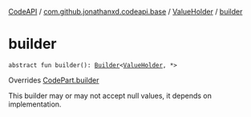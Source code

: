 [CodeAPI](../../index.md) / [com.github.jonathanxd.codeapi.base](../index.md) / [ValueHolder](index.md) / [builder](.)

# builder

`abstract fun builder(): `[`Builder`](-builder/index.md)`<`[`ValueHolder`](index.md)`, *>`

Overrides [CodePart.builder](../../com.github.jonathanxd.codeapi/-code-part/builder.md)

This builder may or may not accept null values, it depends on implementation.

